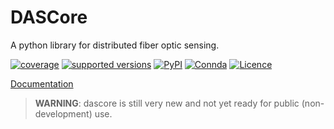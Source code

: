 # DASCore

A python library for distributed fiber optic sensing.

[![coverage](https://codecov.io/gh/dasdae/dascore/branch/master/graph/badge.svg)](https://codecov.io/gh/dasdae/dascore)
[![supported versions](https://img.shields.io/pypi/pyversions/dascore.svg)](https://pypi.python.org/pypi/dascore)
[![PyPI](https://pepy.tech/badge/dascore)](https://pepy.tech/project/dascore)
[![Connda](https://img.shields.io/conda/dn/conda-forge/dascore?label=conda%20downloads)](https://github.com/conda-forge/dascore-feedstock)
[![Licence](https://www.gnu.org/graphics/lgplv3-88x31.png)](https://www.gnu.org/licenses/lgpl.html)

[Documentation](https://dasdae.github.io/dascore/)

> **WARNING**: dascore is still very new and not yet ready for public (non-development) use.
